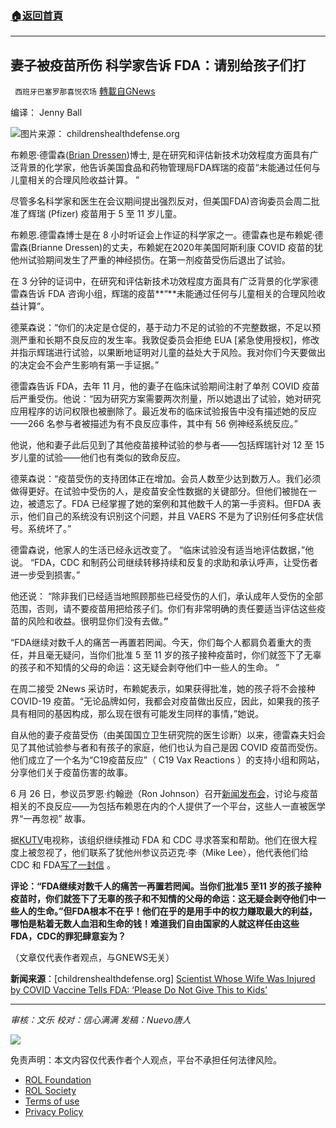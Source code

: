 ###  [:house:返回首頁](https://github.com/ourhimalayas/txt)
---


## 妻子被疫苗所伤 科学家告诉 FDA：请别给孩子们打
` 西班牙巴塞罗那喜悦农场` [轉載自GNews](https://gnews.org/zh-hans/1624068/)

编译： Jenny Ball

![](https://assets.gnews.org/wp-content/uploads/2021/10/image-517.png)图片来源： childrenshealthdefense.org

布赖恩·德雷森([Brian Dressen](https://www.linkedin.com/in/brian-dressen-8b04526))博士, 是在研究和评估新技术功效程度方面具有广泛背景的化学家，他告诉美国食品和药物管理局FDA辉瑞的疫苗“未能通过任何与儿童相关的合理风险收益计算。 ”

尽管多名科学家和医生在会议期间提出强烈反对，但美国FDA)咨询委员会周二批准了辉瑞 (Pfizer) 疫苗用于 5 至 11 岁儿童。

布赖恩.德雷森博士是在 8 小时听证会上作证的科学家之一。德雷森也是布赖妮·德雷森(Brianne Dressen)的丈夫，布赖妮在2020年美国阿斯利康 COVID 疫苗的犹他州试验期间发生了严重的神经损伤。在第一剂疫苗受伤后退出了试验。

在 3 分钟的证词中，在研究和评估新技术功效程度方面具有广泛背景的化学家德雷森告诉 FDA 咨询小组，辉瑞的疫苗**“**未能通过任何与儿童相关的合理风险收益计算”。

德莱森说：“你们的决定是仓促的，基于动力不足的试验的不完整数据，不足以预测严重和长期不良反应的发生率。我敦促委员会拒绝 EUA [紧急使用授权]，修改并指示辉瑞进行试验，以果断地证明对儿童的益处大于风险。我对你们今天要做出的决定会不会产生影响有第一手证据。”

德雷森告诉 FDA，去年 11 月，他的妻子在临床试验期间注射了单剂 COVID 疫苗后严重受伤。他说：“因为研究方案需要两次剂量，所以她退出了试验，她对研究应用程序的访问权限也被删除了。最近发布的临床试验报告中没有描述她的反应——266 名参与者被描述为有不良反应事件，其中有 56 例神经系统反应。”

他说，他和妻子此后见到了其他疫苗接种试验的参与者——包括辉瑞针对 12 至 15 岁儿童的试验——他们也有类似的致命反应。

德莱森说：“疫苗受伤的支持团体正在增加。会员人数至少达到数万人。我们必须做得更好。在试验中受伤的人，是疫苗安全性数据的关键部分。但他们被抛在一边，被遗忘了。FDA 已经掌握了她的案例和其他数千人的第一手资料。但FDA 表示，他们自己的系统没有识别这个问题，并且 VAERS 不是为了识别任何多症状信号。系统坏了。”

德雷森说，他家人的生活已经永远改变了。 “临床试验没有适当地评估数据，”他说。 “FDA，CDC 和制药公司继续转移持续和反复的求助和承认呼声，让受伤者进一步受到损害。”

他还说： “除非我们已经适当地照顾那些已经受伤的人们，承认成年人受伤的全部范围，否则，请不要疫苗用把给孩子们。你们有非常明确的责任要适当评估这些疫苗的风险和收益。很明显你们没有去做。**”**

“FDA继续对数千人的痛苦一再置若罔闻。今天，你们每个人都肩负着重大的责任，并且毫无疑问，当你们批准 5 至 11 岁的孩子接种疫苗时，你们就签下了无辜的孩子和不知情的父母的命运：这无疑会剥夺他们中一些人的生命。 ”

在周二接受 2News 采访时，布赖妮表示，如果获得批准，她的孩子将不会接种 COVID-19 疫苗。“无论品牌如何，我都会对疫苗做出反应，因此，如果我的孩子具有相同的基因构成，那么现在很有可能发生同样的事情，”她说。

自从他的妻子疫苗受伤（由美国国立卫生研究院的医生诊断）以来，德雷森夫妇会见了其他试验参与者和有孩子的家庭，他们也认为自己是因 COVID 疫苗而受伤。他们成立了一个名为“C19疫苗反应”（ C19 Vax Reactions ）的支持小组和网站，分享他们关于疫苗伤害的故事。

6 月 26 日，参议员罗恩·约翰逊（Ron Johnson）召开[新闻发布会](https://childrenshealthdefense.org/defender/sen-johnson-ken-ruettgers-press-conference-families-injured-covid-vaccines/)，讨论与疫苗相关的不良反应——为包括布赖恩在内的个人提供了一个平台，这些人一直被医学界“一再忽视” 故事。

据[KUTV](https://kutv.com/news/coronavirus/sen-mike-lee-pushes-cdc-for-answers-on-vaccine-side-effects)电视称，该组织继续推动 FDA 和 CDC 寻求答案和帮助。他们在很大程度上被忽视了，他们联系了犹他州参议员迈克·李（Mike Lee），他代表他们给 CDC 和 FDA[写了一封信](https://www.lee.senate.gov/services/files/edb46ad3-0d71-4779-85f1-13a0fb47df10) 。

**评论：“FDA继续对数千人的痛苦一再置若罔闻。当你们批准5 至11 岁的孩子接种疫苗时，你们就签下了无辜的孩子和不知情的父母的命运：这无疑会剥夺他们中一些人的生命。”但FDA根本不在乎！他们在乎的是用手中的权力赚取最大的利益，哪怕是粘着无数人血泪和生命的钱！难道我们自由国家的人就这样任由这些FDA，CDC的罪犯肆意妄为？**

（文章仅代表作者观点，与GNEWS无关）

**新闻来源**：[childrenshealthdefense.org] [Scientist Whose Wife Was Injured by COVID Vaccine Tells FDA: ‘Please Do Not Give This to Kids’](https://childrenshealthdefense.org/defender/brian-dressen-brianne-covid-pfizer-vaccine-risk-benefit-calculus-children/?utm_source=salsa&amp;eType=EmailBlastContent&amp;eId=586e16b1-51ac-408c-b322-c990fd47fedb)

* * *

*审核：文乐
校对：信心满满
发稿：Nuevo唐人*

![](https://assets.gnews.org/wp-content/uploads/2021/10/GNEWS_CH.-1-3-1.jpeg)

 

免责声明：本文内容仅代表作者个人观点，平台不承担任何法律风险。

- [ROL Foundation](https://rolfoundation.org/)
- [ROL Society](https://rolsociety.org/)
- [Terms of use](https://gnews.org/terms-of-use-3/)
- [Privacy Policy](https://gnews.org/privacy-policy/)
